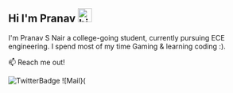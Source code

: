 ## Hi I'm Pranav <img src="https://user-images.githubusercontent.com/1303154/88677602-1635ba80-d120-11ea-84d8-d263ba5fc3c0.gif" width="28px" height="28px" alt="hi">
I'm Pranav S Nair a college-going student, currently pursuing ECE engineering. I spend most of my time Gaming & learning coding :).

📫 Reach me out!

![TwitterBadge](https://img.shields.io/twitter/url?url=https%3A%2F%2Fx.com%2F_PranavSNair&style=for-the-badge&logo=X&labelColor=%23000000&color=%23000000)
![Mail}(
